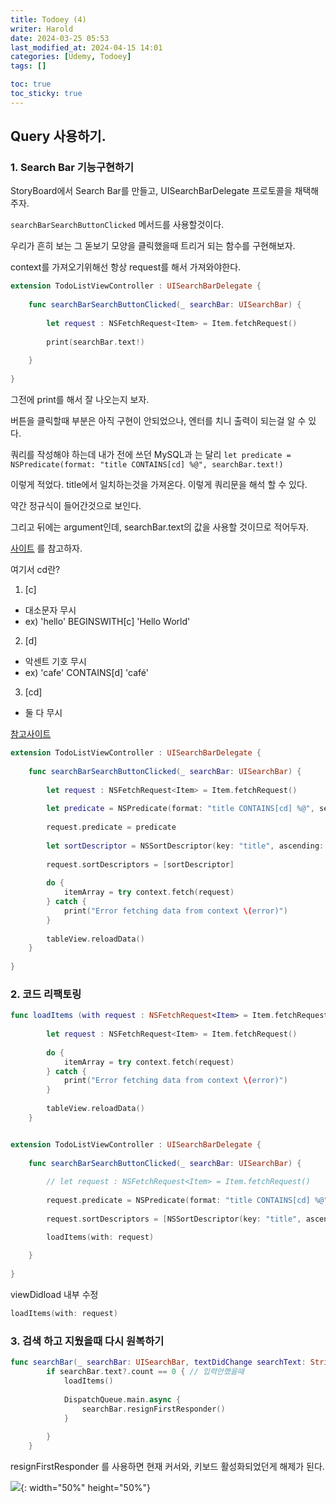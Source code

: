 ```yaml
---
title: Todoey (4)
writer: Harold
date: 2024-03-25 05:53
last_modified_at: 2024-04-15 14:01
categories: [Udemy, Todoey]
tags: []

toc: true
toc_sticky: true
---
```


## Query 사용하기.

### 1. Search Bar 기능구현하기

StoryBoard에서 Search Bar를 만들고, UISearchBarDelegate 프로토콜을 채택해주자.

`searchBarSearchButtonClicked` 메서드를 사용할것이다.

우리가 흔히 보는 그 돋보기 모양을 클릭했을때 트리거 되는 함수를 구현해보자.

context를 가져오기위해선 항상 request를 해서 가져와야한다.

```swift
extension TodoListViewController : UISearchBarDelegate {
    
    func searchBarSearchButtonClicked(_ searchBar: UISearchBar) {
        
        let request : NSFetchRequest<Item> = Item.fetchRequest()
        
        print(searchBar.text!)
        
    }
    
}
```

그전에 print를 해서 잘 나오는지 보자.

버튼을 클릭할때 부분은 아직 구현이 안되었으나, 엔터를 치니 출력이 되는걸 알 수 있다.

쿼리를 작성해야 하는데 내가 전에 쓰던 MySQL과 는 달리 `let predicate = NSPredicate(format: "title CONTAINS[cd] %@", searchBar.text!)`

이렇게 적었다. title에서 일치하는것을 가져온다. 이렇게 쿼리문을 해석 할 수 있다.

약간 정규식이 들어간것으로 보인다.

그리고 뒤에는 argument인데, searchBar.text의 값을 사용할 것이므로 적어두자.

[사이트](https://academy.realm.io/posts/nspredicate-cheatsheet/) 를 참고하자.

여기서 cd란?
1. [c]	
- 대소문자 무시
- ex) 'hello' BEGINSWITH[c] 'Hello World'
2. [d]	
- 악센트 기호 무시
- ex) 'cafe' CONTAINS[d] 'café'
3. [cd]
- 둘 다 무시

[참고사이트](https://onelife2live.tistory.com/35)

```swift
extension TodoListViewController : UISearchBarDelegate {
    
    func searchBarSearchButtonClicked(_ searchBar: UISearchBar) {
        
        let request : NSFetchRequest<Item> = Item.fetchRequest()
        
        let predicate = NSPredicate(format: "title CONTAINS[cd] %@", searchBar.text!)
        
        request.predicate = predicate
        
        let sortDescriptor = NSSortDescriptor(key: "title", ascending: true)
        
        request.sortDescriptors = [sortDescriptor]
        
        do {
            itemArray = try context.fetch(request)
        } catch {
            print("Error fetching data from context \(error)")
        }
        
        tableView.reloadData()
    }
    
}

```

### 2. 코드 리팩토링

```swift
func loadItems (with request : NSFetchRequest<Item> = Item.fetchRequest()) {
        
        let request : NSFetchRequest<Item> = Item.fetchRequest()
        
        do {
            itemArray = try context.fetch(request)
        } catch {
            print("Error fetching data from context \(error)")
        }
        
        tableView.reloadData()
    }


extension TodoListViewController : UISearchBarDelegate {
    
    func searchBarSearchButtonClicked(_ searchBar: UISearchBar) {
        
        // let request : NSFetchRequest<Item> = Item.fetchRequest()
        
        request.predicate = NSPredicate(format: "title CONTAINS[cd] %@", searchBar.text!)
        
        request.sortDescriptors = [NSSortDescriptor(key: "title", ascending: true)]

        loadItems(with: request)
        
    }
    
}

```

viewDidload 내부 수정

```swift
loadItems(with: request)
```

### 3. 검색 하고 지웠을때 다시 원복하기

```swift
func searchBar(_ searchBar: UISearchBar, textDidChange searchText: String) {
        if searchBar.text?.count == 0 { // 입력안했을때
            loadItems()
            
            DispatchQueue.main.async {
                searchBar.resignFirstResponder()
            }
            
        }
    }
```

resignFirstResponder 를 사용하면 현재 커서와, 키보드 활성화되었던게 해제가 된다.

![](https://i.esdrop.com/d/f/NrA2xlqacz/2B9ZHO2rPD.gif){: width="50%" height="50%"}
